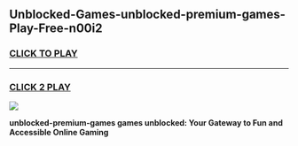 
## Unblocked-Games-unblocked-premium-games-Play-Free-n00i2
<h3>
<a href="https://premium76.site?title=unblocked-premium-games&ref=23A">CLICK TO PLAY</a></h3>
<hr>

<h3>
<a href="https://premium76.site?title=unblocked-premium-games&ref=23A">CLICK 2 PLAY</a>
  
</h3>

<a href="https://premium76.site?title=unblocked-premium-games&ref=23A"><img src="https://clearcache.store/games.png"></a>


**unblocked-premium-games games unblocked: Your Gateway to Fun and Accessible Online Gaming**
